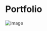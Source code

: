 # Portfolio

![image](https://github.com/Ruchita-Patil/Portfolio/assets/96020934/d4ff313d-1fe1-48b5-b5fe-2909492621f5)
